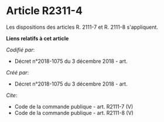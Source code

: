 # Article R2311-4

Les dispositions des articles R. 2111-7 et R. 2111-8 s'appliquent.

**Liens relatifs à cet article**

_Codifié par_:

  - Décret n°2018-1075 du 3 décembre 2018 - art.

_Créé par_:

  - Décret n°2018-1075 du 3 décembre 2018 - art.

_Cite_:

  - Code de la commande publique - art. R2111-7 (V)
  - Code de la commande publique - art. R2111-8 (V)
